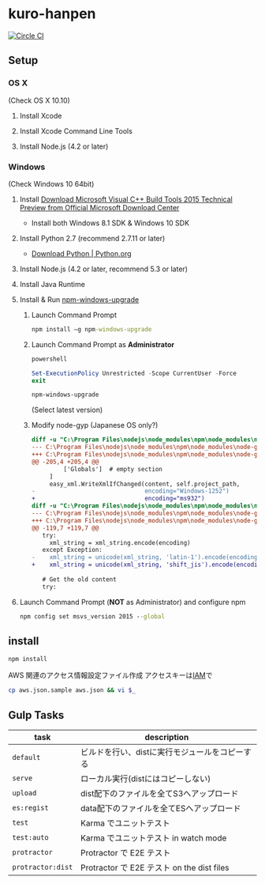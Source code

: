 # kuro-hanpen

[![Circle CI](https://circleci.com/gh/Shizuoka-Oden/kuro-hanpen.svg?style=svg)](https://circleci.com/gh/Shizuoka-Oden/kuro-hanpen)

## Setup

### OS X

(Check OS X 10.10)

1.  Install Xcode

1.  Install Xcode Command Line Tools

1.  Install Node.js (4.2 or later)

### Windows

(Check Windows 10 64bit)

1.  Install [Download Microsoft Visual C++ Build Tools 2015 Technical Preview from Official Microsoft Download Center](https://www.microsoft.com/en-us/download/details.aspx?id=49983)
    -   Install both Windows 8.1 SDK & Windows 10 SDK


1.  Install Python 2.7 (recommend 2.7.11 or later) 

    -   [Download Python | Python.org](https://www.python.org/downloads/)

1.  Install Node.js (4.2 or later, recommend 5.3 or later)

1.  Install Java Runtime

1.  Install & Run [npm-windows-upgrade](https://www.npmjs.com/package/npm-windows-upgrade)

    1.  Launch Command Prompt

        ```cmd
        npm install –g npm-windows-upgrade
        ```

    1.  Launch Command Prompt as **Administrator**

        ```cmd
        powershell
        ```

        ```powershell
        Set-ExecutionPolicy Unrestricted -Scope CurrentUser -Force
        exit
        ```

        ```cmd
        npm-windows-upgrade
        ```

        (Select latest version)

    1.  Modify node-gyp (Japanese OS only?)

        ```diff
        diff -u "C:\Program Files\nodejs\node_modules\npm\node_modules\node-gyp\gyp\pylib\gyp\MSVSProject.py~" "C:\Program Files\nodejs\node_modules\npm\node_modules\node-gyp\gyp\pylib\gyp\MSVSProject.py"
        --- C:\Program Files\nodejs\node_modules\npm\node_modules\node-gyp\gyp\pylib\gyp\MSVSProject.py~	2015-12-29 12:24:00.794675900 +0900
        +++ C:\Program Files\nodejs\node_modules\npm\node_modules\node-gyp\gyp\pylib\gyp\MSVSProject.py	2015-12-29 12:24:11.192867300 +0900
        @@ -205,4 +205,4 @@
                 ['Globals']  # empty section
             ]
             easy_xml.WriteXmlIfChanged(content, self.project_path,
        -                               encoding="Windows-1252")
        +                               encoding="ms932")
        diff -u "C:\Program Files\nodejs\node_modules\npm\node_modules\node-gyp\gyp\pylib\gyp\easy_xml.py~" "C:\Program Files\nodejs\node_modules\npm\node_modules\node-gyp\gyp\pylib\gyp\easy_xml.py"
        --- C:\Program Files\nodejs\node_modules\npm\node_modules\node-gyp\gyp\pylib\gyp\easy_xml.py~	2015-12-29 12:28:39.797529200 +0900
        +++ C:\Program Files\nodejs\node_modules\npm\node_modules\node-gyp\gyp\pylib\gyp\easy_xml.py	2015-12-29 12:28:43.738387400 +0900
        @@ -119,7 +119,7 @@
           try:
             xml_string = xml_string.encode(encoding)
           except Exception:
        -    xml_string = unicode(xml_string, 'latin-1').encode(encoding)
        +    xml_string = unicode(xml_string, 'shift_jis').encode(encoding)
         
           # Get the old content
           try:
        ```

1.  Launch Command Prompt (**NOT** as Administrator) and configure npm

    ```cmd
    npm config set msvs_version 2015 --global
    ```


## install

```sh
npm install
```

AWS 関連のアクセス情報設定ファイル作成
アクセスキーは[IAM](https://console.aws.amazon.com/iam/home)で

```sh
cp aws.json.sample aws.json && vi $_
```

## Gulp Tasks

| task              | description                                    |
|-------------------|------------------------------------------------|
| `default`         | ビルドを行い、distに実行モジュールをコピーする |
| `serve`           | ローカル実行(distにはコピーしない)             |
| `upload`          | dist配下のファイルを全てS3へアップロード       |
| `es:regist`       | data配下のファイルを全てESへアップロード       |
| `test`            | Karma でユニットテスト                         |
| `test:auto`       | Karma でユニットテスト in watch mode           |
| `protractor`      | Protractor で E2E テスト                       |
| `protractor:dist` | Protractor で E2E テスト on the dist files     |
